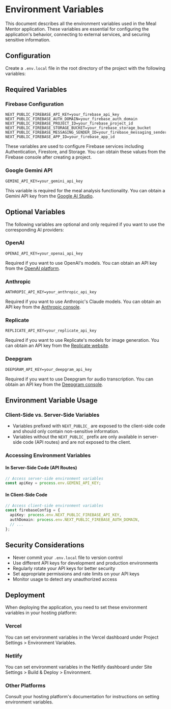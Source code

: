 # Environment Variables

This document describes all the environment variables used in the Meal Mentor application. These variables are essential for configuring the application's behavior, connecting to external services, and securing sensitive information.

## Configuration

Create a `.env.local` file in the root directory of the project with the following variables:

## Required Variables

### Firebase Configuration

```
NEXT_PUBLIC_FIREBASE_API_KEY=your_firebase_api_key
NEXT_PUBLIC_FIREBASE_AUTH_DOMAIN=your_firebase_auth_domain
NEXT_PUBLIC_FIREBASE_PROJECT_ID=your_firebase_project_id
NEXT_PUBLIC_FIREBASE_STORAGE_BUCKET=your_firebase_storage_bucket
NEXT_PUBLIC_FIREBASE_MESSAGING_SENDER_ID=your_firebase_messaging_sender_id
NEXT_PUBLIC_FIREBASE_APP_ID=your_firebase_app_id
```

These variables are used to configure Firebase services including Authentication, Firestore, and Storage. You can obtain these values from the Firebase console after creating a project.

### Google Gemini API

```
GEMINI_API_KEY=your_gemini_api_key
```

This variable is required for the meal analysis functionality. You can obtain a Gemini API key from the [Google AI Studio](https://ai.google.dev/).

## Optional Variables

The following variables are optional and only required if you want to use the corresponding AI providers:

### OpenAI

```
OPENAI_API_KEY=your_openai_api_key
```

Required if you want to use OpenAI's models. You can obtain an API key from the [OpenAI platform](https://platform.openai.com/).

### Anthropic

```
ANTHROPIC_API_KEY=your_anthropic_api_key
```

Required if you want to use Anthropic's Claude models. You can obtain an API key from the [Anthropic console](https://console.anthropic.com/).

### Replicate

```
REPLICATE_API_KEY=your_replicate_api_key
```

Required if you want to use Replicate's models for image generation. You can obtain an API key from the [Replicate website](https://replicate.com/).

### Deepgram

```
DEEPGRAM_API_KEY=your_deepgram_api_key
```

Required if you want to use Deepgram for audio transcription. You can obtain an API key from the [Deepgram console](https://console.deepgram.com/).

## Environment Variable Usage

### Client-Side vs. Server-Side Variables

- Variables prefixed with `NEXT_PUBLIC_` are exposed to the client-side code and should only contain non-sensitive information.
- Variables without the `NEXT_PUBLIC_` prefix are only available in server-side code (API routes) and are not exposed to the client.

### Accessing Environment Variables

#### In Server-Side Code (API Routes)

```typescript
// Access server-side environment variables
const apiKey = process.env.GEMINI_API_KEY;
```

#### In Client-Side Code

```typescript
// Access client-side environment variables
const firebaseConfig = {
  apiKey: process.env.NEXT_PUBLIC_FIREBASE_API_KEY,
  authDomain: process.env.NEXT_PUBLIC_FIREBASE_AUTH_DOMAIN,
  // ...
};
```

## Security Considerations

- Never commit your `.env.local` file to version control
- Use different API keys for development and production environments
- Regularly rotate your API keys for better security
- Set appropriate permissions and rate limits on your API keys
- Monitor usage to detect any unauthorized access

## Deployment

When deploying the application, you need to set these environment variables in your hosting platform:

### Vercel

You can set environment variables in the Vercel dashboard under Project Settings > Environment Variables.

### Netlify

You can set environment variables in the Netlify dashboard under Site Settings > Build & Deploy > Environment.

### Other Platforms

Consult your hosting platform's documentation for instructions on setting environment variables. 